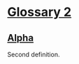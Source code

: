 # [Glossary 2](#172c1b1cfddbadf2861b698889e3c9fb)

## [Alpha](#2014cd002823f23a930ec129344581c3)

Second definition.
